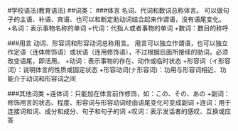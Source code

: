 #学校语法(教育语法)
##词类：
###体言
名词、代词和数词总称体言。
可以做句子的主语、补语、宾语、也可以和断定助动词结合起来作谓语，没有语尾变化。
+名词：表示事物名称的单词
+代词：代指人或者事物的单词
+数词：数目的称呼

###用言
动词、形容词和形容动词总称用言。
用言可以独立作谓语，也可以独立作定语（连体修饰语）或状语（连用修饰语），不过根据后面所接续的助词，必须改变语尾，即活用。
+动词：表示事物的存在、动作或临时状态
+形容词（イ形容词）：说明体言的性质或固定状态
+形容动词(ナ形容词)：功用与形容词相近、功能介于动词和形容词之间

###其他词类
+连体词：只能加在体言前作修饰，如：この、その、あの
+副词：修饰用言的状态、程度、形容词与形容动词经由语尾变化可变成副词
+连词：用于连接词和词、成分和成分、句子和句子的词
+叹词：表示发话者的感叹、互换或应答

